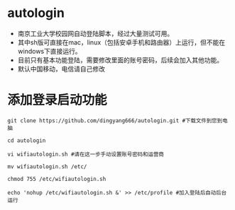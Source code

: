 # autologin

* 南京工业大学校园网自动登陆脚本，经过大量测试可用。
* 其中sh版可直接在mac，linux（包括安卓手机和路由器）上运行，但不能在windows下直接运行。
* 目前只有基本功能登陆，需要修改里面的账号密码，后续会加入其他功能。
* 默认中国移动，电信请自己修改

# 添加登录启动功能
 
```shell
git clone https://github.com/dingyang666/autologin.git #下载文件到您到电脑

cd autologin

vi wifiautologin.sh #请在这一步手动设置账号密码和运营商

mv wifiautologin.sh /etc/

chmod 755 /etc/wifiautologin.sh

echo 'nohup /etc/wifiautologin.sh &' >> /etc/profile #加入登陆后自动后台运行
```
